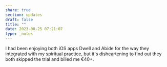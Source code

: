 ```yaml
---
share: true
section: updates
draft: false
title: ""
date: 2023-08-25 07:21:07
type: _notes
---
```



I had been enjoying both iOS apps Dwell and Abide for the way they integrated with my spiritual practice, but it's disheartening to find out they both skipped the trial and billed me €40+.

